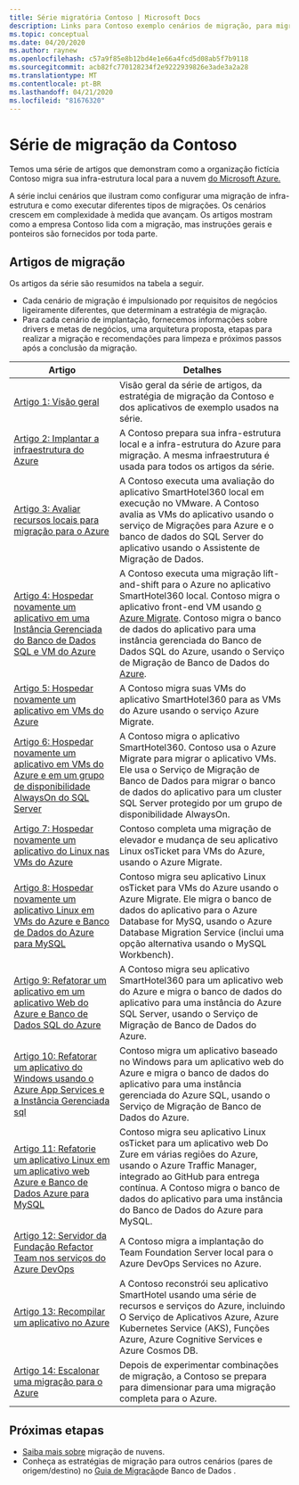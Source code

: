 ```yaml
---
title: Série migratória Contoso | Microsoft Docs
description: Links para Contoso exemplo cenários de migração, para migração para o Azure.
ms.topic: conceptual
ms.date: 04/20/2020
ms.author: raynew
ms.openlocfilehash: c57a9f85e8b12bd4e1e66a4fcd5d08ab5f7b9118
ms.sourcegitcommit: acb82fc770128234f2e9222939826e3ade3a2a28
ms.translationtype: MT
ms.contentlocale: pt-BR
ms.lasthandoff: 04/21/2020
ms.locfileid: "81676320"
---
```

# <a name="contoso-migration-series"></a>Série de migração da Contoso


Temos uma série de artigos que demonstram como a organização fictícia Contoso migra sua infra-estrutura local para a nuvem [do Microsoft Azure.](https://azure.microsoft.com/overview/what-is-azure/) 

A série inclui cenários que ilustram como configurar uma migração de infra-estrutura e como executar diferentes tipos de migrações. Os cenários crescem em complexidade à medida que avançam. Os artigos mostram como a empresa Contoso lida com a migração, mas instruções gerais e ponteiros são fornecidos por toda parte.

## <a name="migration-articles"></a>Artigos de migração

Os artigos da série são resumidos na tabela a seguir.  

- Cada cenário de migração é impulsionado por requisitos de negócios ligeiramente diferentes, que determinam a estratégia de migração.
- Para cada cenário de implantação, fornecemos informações sobre drivers e metas de negócios, uma arquitetura proposta, etapas para realizar a migração e recomendações para limpeza e próximos passos após a conclusão da migração.


**Artigo** | **Detalhes** 
--- | --- 
[Artigo 1: Visão geral](https://docs.microsoft.com/azure/architecture/cloud-adoption/migrate/azure-best-practices/contoso-migration-overview) | Visão geral da série de artigos, da estratégia de migração da Contoso e dos aplicativos de exemplo usados na série. 
[Artigo 2: Implantar a infraestrutura do Azure](https://docs.microsoft.com/azure/architecture/cloud-adoption/migrate/azure-best-practices/contoso-migration-infrastructure) | A Contoso prepara sua infra-estrutura local e a infra-estrutura do Azure para migração. A mesma infraestrutura é usada para todos os artigos da série. 
[Artigo 3: Avaliar recursos locais para migração para o Azure](https://docs.microsoft.com/azure/cloud-adoption-framework/migrate/azure-migration-guide/assess?tabs=Tools)  | A Contoso executa uma avaliação do aplicativo SmartHotel360 local em execução no VMware. A Contoso avalia as VMs do aplicativo usando o serviço de Migrações para Azure e o banco de dados do SQL Server do aplicativo usando o Assistente de Migração de Dados.
[Artigo 4: Hospedar novamente um aplicativo em uma Instância Gerenciada do Banco de Dados SQL e VM do Azure](https://docs.microsoft.com/azure/architecture/cloud-adoption/migrate/azure-best-practices/contoso-migration-rehost-vm-sql-managed-instance) | A Contoso executa uma migração lift-and-shift para o Azure no aplicativo SmartHotel360 local. Contoso migra o aplicativo front-end VM usando [o Azure Migrate](https://docs.microsoft.com/azure/migrate/migrate-services-overview). Contoso migra o banco de dados do aplicativo para uma instância gerenciada do Banco de Dados SQL do Azure, usando o Serviço de Migração de Banco de Dados do [Azure](https://docs.microsoft.com/azure/dms/dms-overview).
[Artigo 5: Hospedar novamente um aplicativo em VMs do Azure](https://docs.microsoft.com/azure/architecture/cloud-adoption/migrate/azure-best-practices/contoso-migration-rehost-vm) | A Contoso migra suas VMs do aplicativo SmartHotel360 para as VMs do Azure usando o serviço Azure Migrate. 
[Artigo 6: Hospedar novamente um aplicativo em VMs do Azure e em um grupo de disponibilidade AlwaysOn do SQL Server](https://docs.microsoft.com/azure/architecture/cloud-adoption/migrate/azure-best-practices/contoso-migration-rehost-vm-sql-ag) | A Contoso migra o aplicativo SmartHotel360. Contoso usa o Azure Migrate para migrar o aplicativo VMs. Ele usa o Serviço de Migração de Banco de Dados para migrar o banco de dados do aplicativo para um cluster SQL Server protegido por um grupo de disponibilidade AlwaysOn. 
[Artigo 7: Hospedar novamente um aplicativo do Linux nas VMs do Azure](https://docs.microsoft.com/azure/architecture/cloud-adoption/migrate/azure-best-practices/contoso-migration-rehost-linux-vm) | Contoso completa uma migração de elevador e mudança de seu aplicativo Linux osTicket para VMs do Azure, usando o Azure Migrate.
[Artigo 8: Hospedar novamente um aplicativo Linux em VMs do Azure e Banco de Dados do Azure para MySQL](https://docs.microsoft.com/azure/architecture/cloud-adoption/migrate/azure-best-practices/contoso-migration-rehost-linux-vm-mysql) | Contoso migra seu aplicativo Linux osTicket para VMs do Azure usando o Azure Migrate. Ele migra o banco de dados do aplicativo para o Azure Database for MySQ, usando o Azure Database Migration Service (inclui uma opção alternativa usando o MySQL Workbench).
[Artigo 9: Refatorar um aplicativo em um aplicativo Web do Azure e Banco de Dados SQL do Azure](https://docs.microsoft.com/azure/architecture/cloud-adoption/migrate/azure-best-practices/contoso-migration-refactor-web-app-sql) | A Contoso migra seu aplicativo SmartHotel360 para um aplicativo web do Azure e migra o banco de dados do aplicativo para uma instância do Azure SQL Server, usando o Serviço de Migração de Banco de Dados do Azure.
[Artigo 10: Refatorar um aplicativo do Windows usando o Azure App Services e a Instância Gerenciada sql](https://docs.microsoft.com/azure/cloud-adoption-framework/migrate/azure-best-practices/contoso-migration-refactor-web-app-sql-managed-instance) | Contoso migra um aplicativo baseado no Windows para um aplicativo web do Azure e migra o banco de dados do aplicativo para uma instância gerenciada do Azure SQL, usando o Serviço de Migração de Banco de Dados do Azure.
[Artigo 11: Refatorie um aplicativo Linux em um aplicativo web Azure e Banco de Dados Azure para MySQL](https://docs.microsoft.com/azure/architecture/cloud-adoption/migrate/azure-best-practices/contoso-migration-refactor-linux-app-service-mysql) | Contoso migra seu aplicativo Linux osTicket para um aplicativo web Do Zure em várias regiões do Azure, usando o Azure Traffic Manager, integrado ao GitHub para entrega contínua. A Contoso migra o banco de dados do aplicativo para uma instância do Banco de Dados do Azure para MySQL. 
[Artigo 12: Servidor da Fundação Refactor Team nos serviços do Azure DevOps](https://docs.microsoft.com/azure/architecture/cloud-adoption/migrate/azure-best-practices/contoso-migration-tfs-vsts) | A Contoso migra a implantação do Team Foundation Server local para o Azure DevOps Services no Azure.
[Artigo 13: Recompilar um aplicativo no Azure](https://docs.microsoft.com/azure/architecture/cloud-adoption/migrate/azure-best-practices/contoso-migration-rebuild) | A Contoso reconstrói seu aplicativo SmartHotel usando uma série de recursos e serviços do Azure, incluindo O Serviço de Aplicativos Azure, Azure Kubernetes Service (AKS), Funções Azure, Azure Cognitive Services e Azure Cosmos DB.
[Artigo 14: Escalonar uma migração para o Azure](https://docs.microsoft.com/azure/architecture/cloud-adoption/migrate/azure-best-practices/contoso-migration-scale) | Depois de experimentar combinações de migração, a Contoso se prepara para dimensionar para uma migração completa para o Azure.



## <a name="next-steps"></a>Próximas etapas

- [Saiba mais sobre](https://docs.microsoft.com/azure/architecture/cloud-adoption/migrate/) migração de nuvens.
- Conheça as estratégias de migração para outros cenários (pares de origem/destino) no [Guia de Migração](https://datamigration.microsoft.com/)de Banco de Dados .
